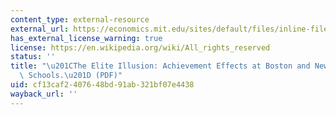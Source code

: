 ```yaml
---
content_type: external-resource
external_url: https://economics.mit.edu/sites/default/files/inline-files/The%20elite%20illusion.pdf
has_external_license_warning: true
license: https://en.wikipedia.org/wiki/All_rights_reserved
status: ''
title: "\u201CThe Elite Illusion: Achievement Effects at Boston and New York Exam\
  \ Schools.\u201D (PDF)"
uid: cf13caf2-4076-48bd-91ab-321bf07e4438
wayback_url: ''
---
```


